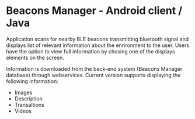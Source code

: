 # Beacons Manager - Android client / Java  
Application scans for nearby BLE beacons transmitting bluetooth signal and displays list of relevant information about the enrironment to the user. Users have the option to view full information by chosing one of the displays elements on the screen.  

Information is downloaded from the back-end system (Beacons Manager database) through webservices. 
Current version supports displaying the following information: 
- Images 
- Description 
- Transaltions 
- Videos 
